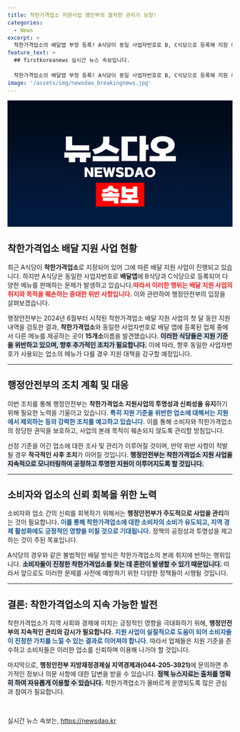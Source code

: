 ```yaml
---
title: 착한가격업소 지원사업 행안부의 철저한 관리가 보장!
categories:
  - News
excerpt: >
  착한가격업소의 배달앱 부정 등록! A식당이 동일 사업자번호로 B, C식당으로 등록해 지원 혜택을 받는 상황이 드러나 논란이 일고 있습니다. 행안부는 조치 방침을 밝혔습니다. 클릭해서 자세한 내용을 확인하세요!
feature_text: >
  ## firstkoreanews 실시간 뉴스 속보입니다.

  착한가격업소의 배달앱 부정 등록! A식당이 동일 사업자번호로 B, C식당으로 등록해 지원 혜택을 받는 상황이 드러나 논란이 일고 있습니다. 행안부는 조치 방침을 밝혔습니다. 클릭해서 자세한 내용을 확인하세요!
image: '/assets/img/newsdao_breakingnews.jpg'
---
```


<p><img src="/assets/img/newsdao_breakingnews.jpg" alt="firstkoreanews 속보" /></p>

<h2 data-ke-size="size26">착한가격업소 배달 지원 사업 현황</h2>

<p data-ke-size="size16">최근 A식당이 <b>착한가격업소</b>로 지정되어 있어 그에 따른 배달 지원 사업이 진행되고 있습니다. 하지만 A식당은 동일한 사업자번호로 <b>배달앱</b>에 B식당과 C식당으로 등록되어 다양한 메뉴를 판매하는 문제가 발생하고 있습니다.<b><span style="color: #ee2323;">따라서 이러한 행위는 배달 지원 사업의 취지와 목적을 훼손하는 중대한 위반 사항입니다.</span></b> 이와 관련하여 행정안전부의 입장을 살펴보겠습니다.</p>

<p data-ke-size="size16">행정안전부는 2024년 6월부터 시작된 착한가격업소 배달 지원 사업의 첫 달 동안 지원 내역을 검토한 결과, <b>착한가격업소</b>와 동일한 사업자번호로 배달 앱에 등록된 업체 중에서 다른 메뉴를 제공하는 곳이 <b>15개소</b>이름을 발견했습니다. <b><span style="background-color: #21538527;">이러한 식당들은 지원 기준을 위반하고 있으며, 향후 추가적인 조치가 필요합니다.</span></b> 이에 따라, 향후 동일한 사업자번호가 사용되는 업소의 메뉴가 다를 경우 지원 대책을 강구할 예정입니다.</p>

<hr>

<h2 data-ke-size="size26">행정안전부의 조치 계획 및 대응</h2>

<p data-ke-size="size16">이번 조치를 통해 행정안전부는 <b>착한가격업소 지원사업의 투명성과 신뢰성을 유지</b>하기 위해 필요한 노력을 기울이고 있습니다. <b><span style="color: #1a5490;">특히 지원 기준을 위반한 업소에 대해서는 지원에서 제외하는 등의 강력한 조치를 예고하고 있습니다.</span></b> 이를 통해 소비자와 착한가격업소의 정당한 권익을 보호하고, 사업의 본래 목적이 훼손되지 않도록 관리할 방침입니다.</p>

<p data-ke-size="size16">선정 기준을 어긴 업소에 대한 조사 및 관리가 이루어질 것이며, 만약 위반 사항이 적발될 경우 <b>적극적인 사후 조치</b>가 이어질 것입니다. <b><span style="background-color: #21538527;">행정안전부는 착한가격업소 지원 사업을 지속적으로 모니터링하여 공정하고 투명한 지원이 이루어지도록 할 것입니다.</span></b></p>

<hr>

<h2 data-ke-size="size26">소비자와 업소의 신뢰 회복을 위한 노력</h2>

<p data-ke-size="size16">소비자와 업소 간의 신뢰를 회복하기 위해서는 <b>행정안전부가 주도적으로 사업을 관리</b>하는 것이 필요합니다. <b><span style="color: #1a5490;">이를 통해 착한가격업소에 대한 소비자의 소비가 유도되고, 지역 경제 활성화에도 긍정적인 영향을 미칠 것으로 기대됩니다.</span></b> 정책의 공정성과 투명성을 제고하는 것이 주된 목표입니다.</p>

<p data-ke-size="size16">A식당의 경우와 같은 불법적인 배달 방식은 착한가격업소의 본래 취지에 반하는 행위입니다. <b><span style="background-color: #21538527;">소비자들이 진정한 착한가격업소를 찾는 데 혼란이 발생할 수 있기 때문입니다.</span></b> 따라서 앞으로도 이러한 문제를 사전에 예방하기 위한 다양한 정책들이 시행될 것입니다.</p>

<hr>

<h2 data-ke-size="size26">결론: 착한가격업소의 지속 가능한 발전</h2>

<p data-ke-size="size16">착한가격업소가 지역 사회와 경제에 미치는 긍정적인 영향을 극대화하기 위해, <b>행정안전부의 지속적인 관리와 감시가 필요합니다.</b> <b><span style="color: #1a5490;">지원 사업이 실질적으로 도움이 되어 소비자들이 진정한 가치를 느낄 수 있는 결과로 이어져야 합니다.</span></b> 따라서 업체들은 지원 기준을 준수하고 소비자들은 이러한 업소를 신뢰하며 이용해 나가야 할 것입니다.</p>

<p data-ke-size="size16">마지막으로, <b>행정안전부 지방재정경제실 지역경제과(044-205-3921)</b>에 문의하면 추가적인 정보나 의문 사항에 대한 답변을 받을 수 있습니다. <b><span style="background-color: #21538527;">정책 뉴스자료는 출처를 명확히 하여 자유롭게 이용할 수 있습니다.</span></b> 착한가격업소가 올바르게 운영되도록 많은 관심과 참여가 필요합니다.</p> 

<p data-ke-size="size16">&nbsp;</p>
실시간 뉴스 속보는, <a href="https://newsdao.kr" rel="dofollow">https://newsdao.kr</a>


